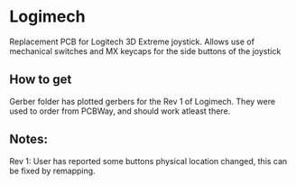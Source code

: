 # Logimech
Replacement PCB for Logitech 3D Extreme joystick. Allows use of mechanical switches and MX keycaps for the side buttons of the joystick

## How to get
Gerber folder has plotted gerbers for the Rev 1 of Logimech. 
They were used to order from PCBWay, and should work atleast there.

## Notes:

Rev 1: User has reported some buttons physical location changed, this can be  fixed by remapping.

